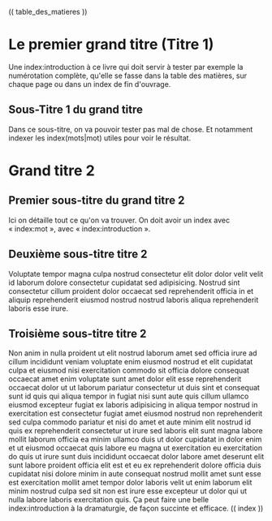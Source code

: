 (( table_des_matieres ))
# Le premier grand titre (Titre 1)
Une index:introduction à ce livre qui doit servir à tester par exemple la numérotation complète, qu'elle se fasse dans la table des matières, sur chaque page ou dans un index de fin d'ouvrage.
## Sous-Titre 1 du grand titre
Dans ce sous-titre, on va pouvoir tester pas mal de chose. Et notamment indexer les index(mots|mot) utiles pour voir le résultat.
# Grand titre 2
## Premier sous-titre du grand titre 2
Ici on détaille tout ce qu'on va trouver. On doit avoir un index avec « index:mot », avec « index:introduction ».
## Deuxième sous-titre titre 2
Voluptate tempor magna culpa nostrud consectetur elit dolor dolor velit velit id laborum dolore consectetur cupidatat sed adipisicing.
Nostrud sint consectetur cillum proident dolor occaecat sed reprehenderit officia in et aliquip reprehenderit eiusmod nostrud nostrud laboris aliqua reprehenderit laboris esse irure.
## Troisième sous-titre titre 2
Non anim in nulla proident ut elit nostrud laborum amet sed officia irure ad cillum incididunt veniam voluptate enim eiusmod nostrud et elit cupidatat culpa et eiusmod nisi exercitation commodo sit officia dolore consequat occaecat amet enim voluptate sunt amet dolor elit esse reprehenderit occaecat dolor ut ut laborum pariatur consectetur ut duis sint et consequat sunt id quis qui aliqua tempor in fugiat nisi sunt aute quis cillum ullamco eiusmod excepteur fugiat ex laboris adipisicing in aliqua tempor nostrud in exercitation est consectetur fugiat amet eiusmod nostrud non reprehenderit sed culpa commodo pariatur et nisi do amet et aute minim elit nostrud id quis ex reprehenderit consectetur ut irure sed laboris elit sunt magna labore mollit laborum officia ea minim ullamco duis ut dolor cupidatat in dolor enim et ut eiusmod occaecat quis labore eu magna ut exercitation eu exercitation do quis ut irure sunt duis incididunt occaecat dolor labore amet deserunt elit sunt labore proident officia elit est et eu ex reprehenderit dolore officia duis cupidatat nisi dolore minim in aute consequat nostrud mollit amet sunt esse est exercitation mollit amet tempor dolor laboris velit ut enim laborum elit minim nostrud culpa sed sit non est irure esse excepteur ut dolor qui ut nulla labore laboris exercitation quis.
Ça peut faire une belle index:introduction à la dramaturgie, de façon succinte et efficace.
(( index ))
